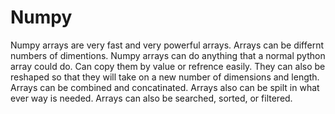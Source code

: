 # Numpy
Numpy arrays are very fast and very powerful arrays.  Arrays can be differnt numbers of dimentions.  Numpy arrays can do anything that a normal python array could do. 
Can copy them by value or refrence easily. They can also be reshaped so that they will take on a new number of dimensions and length. Arrays can be combined and concatinated.
Arrays also can be spilt in what ever way is needed. Arrays can also be searched, sorted, or filtered.
